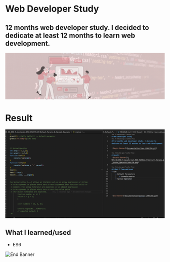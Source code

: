 # Web Developer Study
## 12 months web developer study. I decided to dedicate at least 12 months to learn web development.

![Begin Banner](Documentation/top-1200x350.gif)
 
# Result
![Middle Banner](/WDS-30_ES6-7_JavaScript_ES6-ES2015_07_Default_Params_&_Spread_Operator/wds-30.png)
   
## What I learned/used
* ES6



      

![End Banner](Documentation/botton-1200x350.gif)